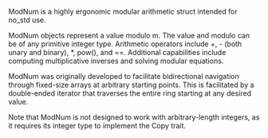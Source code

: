 ModNum is a highly ergonomic modular arithmetic struct intended for no_std use.

ModNum objects represent a value modulo m. The value and modulo can be of any
primitive integer type.  Arithmetic operators include +, - (both unary and binary),
*, pow(), and ==. Additional capabilities include computing multiplicative inverses 
and solving modular equations.

ModNum was originally developed to facilitate bidirectional navigation through fixed-size
arrays at arbitrary starting points. This is facilitated by a double-ended iterator that
traverses the entire ring starting at any desired value.

Note that ModNum is not designed to work with arbitrary-length integers, as it requires its
integer type to implement the Copy trait.